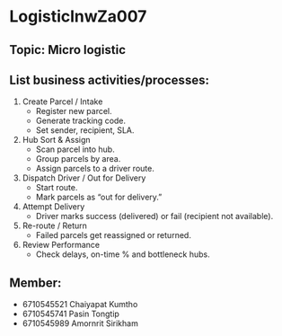 # LogisticlnwZa007
## Topic: Micro logistic
## List business activities/processes:
1. Create Parcel / Intake
    - Register new parcel.
    - Generate tracking code.
    - Set sender, recipient, SLA.
2. Hub Sort & Assign
    - Scan parcel into hub.
    - Group parcels by area.
    - Assign parcels to a driver route.
3. Dispatch Driver / Out for Delivery
    - Start route.
    - Mark parcels as “out for delivery.”
4. Attempt Delivery
    - Driver marks success (delivered) or fail (recipient not available).
5. Re-route / Return
    - Failed parcels get reassigned or returned.
6. Review Performance
    - Check delays, on-time % and bottleneck hubs.
## Member:
- 6710545521 Chaiyapat Kumtho
- 6710545741 Pasin Tongtip
- 6710545989 Amornrit Sirikham
